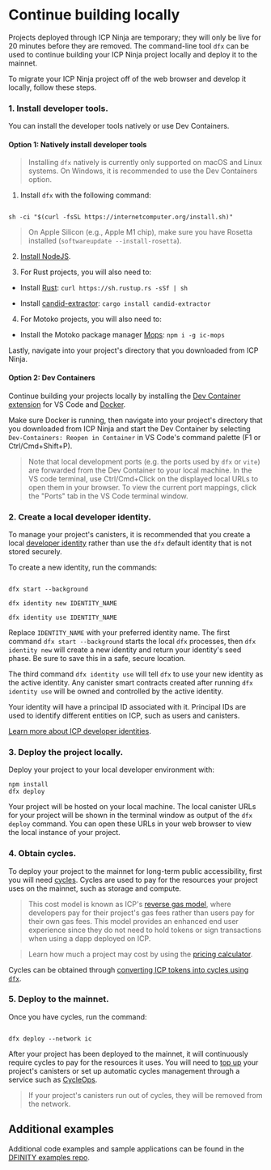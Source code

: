 # Continue building locally

Projects deployed through ICP Ninja are temporary; they will only be live for 20 minutes before they are removed. The command-line tool `dfx` can be used to continue building your ICP Ninja project locally and deploy it to the mainnet.

To migrate your ICP Ninja project off of the web browser and develop it locally, follow these steps.

### 1. Install developer tools.

You can install the developer tools natively or use Dev Containers.

#### Option 1: Natively install developer tools

> Installing `dfx` natively is currently only supported on macOS and Linux systems. On Windows, it is recommended to use the Dev Containers option.

1. Install `dfx` with the following command:

```

sh -ci "$(curl -fsSL https://internetcomputer.org/install.sh)"

```

> On Apple Silicon (e.g., Apple M1 chip), make sure you have Rosetta installed (`softwareupdate --install-rosetta`).

2. [Install NodeJS](https://nodejs.org/en/download/package-manager).

3. For Rust projects, you will also need to:

- Install [Rust](https://doc.rust-lang.org/cargo/getting-started/installation.html#install-rust-and-cargo): `curl https://sh.rustup.rs -sSf | sh`

- Install [candid-extractor](https://crates.io/crates/candid-extractor): `cargo install candid-extractor`

4. For Motoko projects, you will also need to:

- Install the Motoko package manager [Mops](https://docs.mops.one/quick-start#2-install-mops-cli): `npm i -g ic-mops`

Lastly, navigate into your project's directory that you downloaded from ICP Ninja.

#### Option 2: Dev Containers

Continue building your projects locally by installing the [Dev Container extension](https://marketplace.visualstudio.com/items?itemName=ms-vscode-remote.remote-containers) for VS Code and [Docker](https://docs.docker.com/engine/install/).

Make sure Docker is running, then navigate into your project's directory that you downloaded from ICP Ninja and start the Dev Container by selecting `Dev-Containers: Reopen in Container` in VS Code's command palette (F1 or Ctrl/Cmd+Shift+P).

> Note that local development ports (e.g. the ports used by `dfx` or `vite`) are forwarded from the Dev Container to your local machine. In the VS code terminal, use Ctrl/Cmd+Click on the displayed local URLs to open them in your browser. To view the current port mappings, click the "Ports" tab in the VS Code terminal window.

### 2. Create a local developer identity.

To manage your project's canisters, it is recommended that you create a local [developer identity](https://internetcomputer.org/docs/building-apps/getting-started/identities) rather than use the `dfx` default identity that is not stored securely.

To create a new identity, run the commands:

```

dfx start --background

dfx identity new IDENTITY_NAME

dfx identity use IDENTITY_NAME

```

Replace `IDENTITY_NAME` with your preferred identity name. The first command `dfx start --background` starts the local `dfx` processes, then `dfx identity new` will create a new identity and return your identity's seed phase. Be sure to save this in a safe, secure location.

The third command `dfx identity use` will tell `dfx` to use your new identity as the active identity. Any canister smart contracts created after running `dfx identity use` will be owned and controlled by the active identity.

Your identity will have a principal ID associated with it. Principal IDs are used to identify different entities on ICP, such as users and canisters.

[Learn more about ICP developer identities](https://internetcomputer.org/docs/building-apps/getting-started/identities).

### 3. Deploy the project locally.

Deploy your project to your local developer environment with:

```
npm install
dfx deploy

```

Your project will be hosted on your local machine. The local canister URLs for your project will be shown in the terminal window as output of the `dfx deploy` command. You can open these URLs in your web browser to view the local instance of your project.

### 4. Obtain cycles.

To deploy your project to the mainnet for long-term public accessibility, first you will need [cycles](https://internetcomputer.org/docs/building-apps/getting-started/tokens-and-cycles). Cycles are used to pay for the resources your project uses on the mainnet, such as storage and compute.

> This cost model is known as ICP's [reverse gas model](https://internetcomputer.org/docs/building-apps/essentials/gas-cost), where developers pay for their project's gas fees rather than users pay for their own gas fees. This model provides an enhanced end user experience since they do not need to hold tokens or sign transactions when using a dapp deployed on ICP.

> Learn how much a project may cost by using the [pricing calculator](https://internetcomputer.org/docs/building-apps/essentials/cost-estimations-and-examples).

Cycles can be obtained through [converting ICP tokens into cycles using `dfx`](https://internetcomputer.org/docs/building-apps/developer-tools/dfx/dfx-cycles#dfx-cycles-convert).

### 5. Deploy to the mainnet.

Once you have cycles, run the command:

```

dfx deploy --network ic

```

After your project has been deployed to the mainnet, it will continuously require cycles to pay for the resources it uses. You will need to [top up](https://internetcomputer.org/docs/building-apps/canister-management/topping-up) your project's canisters or set up automatic cycles management through a service such as [CycleOps](https://cycleops.dev/).

> If your project's canisters run out of cycles, they will be removed from the network.

## Additional examples

Additional code examples and sample applications can be found in the [DFINITY examples repo](https://github.com/dfinity/examples).
